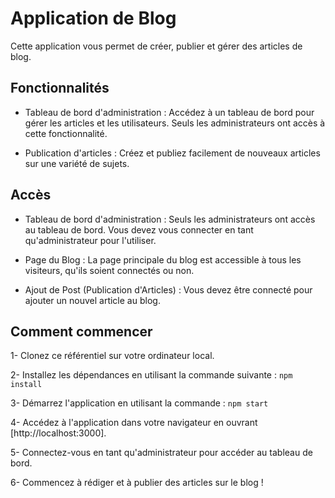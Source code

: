 # Application de Blog

 Cette application vous permet de créer, publier et gérer des articles de blog. 

## Fonctionnalités

- Tableau de bord d'administration : Accédez à un tableau de bord  pour gérer les articles et les utilisateurs. Seuls les administrateurs ont accès à cette fonctionnalité.

- Publication d'articles : Créez et publiez facilement de nouveaux articles sur une variété de sujets. 


 ## Accès

- Tableau de bord d'administration : Seuls les administrateurs ont accès au tableau de bord. Vous devez vous connecter en tant qu'administrateur pour l'utiliser.

- Page du Blog : La page principale du blog est accessible à tous les visiteurs, qu'ils soient connectés ou non.

- Ajout de Post (Publication d'Articles) : Vous devez être connecté pour ajouter un nouvel article au blog.

## Comment commencer

1- Clonez ce référentiel sur votre ordinateur local. 

2- Installez les dépendances en utilisant la commande suivante :  `npm install`

3- Démarrez l'application en utilisant la commande : `npm start`

4- Accédez à l'application dans votre navigateur en ouvrant [http://localhost:3000].

5- Connectez-vous en tant qu'administrateur pour accéder au tableau de bord.

6- Commencez à rédiger et à publier des articles sur le blog !


